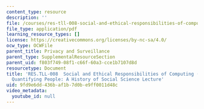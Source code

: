 ```yaml
---
content_type: resource
description: ''
file: /courses/res-tll-008-social-and-ethical-responsibilities-of-computing-serc-fall-2021/9fd9e6dd436baf1b7d0be9ff0011d48c_RES-TLL-008F21-STS047.pdf
file_type: application/pdf
learning_resource_types: []
license: https://creativecommons.org/licenses/by-nc-sa/4.0/
ocw_type: OCWFile
parent_title: Privacy and Surveillance
parent_type: SupplementalResourceSection
parent_uid: f803f749-08f1-c66f-60a3-cce1b7107d8d
resourcetype: Document
title: 'RES.TLL-008  Social and Ethical Responsibilities of Computing (SERC), STS.047
  Quantifying People: A History of Social Science Lecture'
uid: 9fd9e6dd-436b-af1b-7d0b-e9ff0011d48c
video_metadata:
  youtube_id: null
---
```

